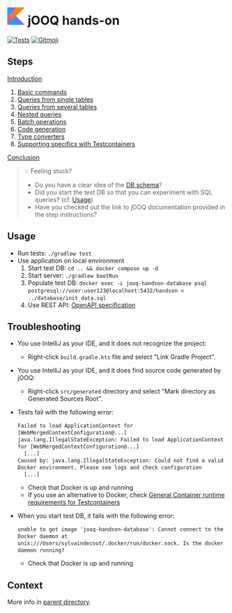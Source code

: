 # <img src="../doc/images/logo_kotlin.png" width="40px"> jOOQ hands-on

[![Tests](https://github.com/sylvaindecout/jooq-handson/actions/workflows/gradle.yml/badge.svg?branch=main)](https://github.com/sylvaindecout/jooq-handson/actions/workflows/gradle.yml) [![Gitmoji](https://img.shields.io/badge/gitmoji-%20%F0%9F%98%9C%20%F0%9F%98%8D-FFDD67.svg)](https://gitmoji.dev)

## Steps

[Introduction](../doc/intro.md)

1. [Basic commands](src/main/kotlin/fr/sdecout/handson/persistence/library/DbLibraryAdapter.kt)
2. [Queries from single tables](src/main/kotlin/fr/sdecout/handson/persistence/library/DbLibraryAdapter.kt)
3. [Queries from several tables](src/main/kotlin/fr/sdecout/handson/persistence/library/DbLibraryAdapter.kt)
4. [Nested queries](src/main/kotlin/fr/sdecout/handson/persistence/book/DbBookAdapter.kt)
5. [Batch operations](src/main/kotlin/fr/sdecout/handson/persistence/book/DbBookAdapter.kt)
6. [Code generation](src/main/kotlin/fr/sdecout/handson/rest/shared/BookField.kt)
7. [Type converters](src/main/kotlin/fr/sdecout/handson/persistence/converters/IsbnConverter.kt)
8. [Supporting specifics with Testcontainers](src/main/kotlin/fr/sdecout/handson/rest/shared/AddressField.kt)

[Conclusion](../doc/conclusion.md)

> 💡 Feeling stuck?
> * Do you have a clear idea of the [DB schema](../README.md#db-schema)?
> * Did you start the test DB so that you can experiment with SQL queries? (cf. [Usage](#usage))
> * Have you checked out the link to jOOQ documentation provided in the step instructions?

## Usage

* Run tests: `./gradlew test`
* Use application on local environment
  1. Start test DB: `cd .. && docker compose up -d`
  2. Start server: `./gradlew bootRun`
  3. Populate test DB: `docker exec -i jooq-handson-database psql postgresql://user:user123@localhost:5432/handson < ../database/init_data.sql`
  4. Use REST API: [OpenAPI specification](../openapi.yml)

## Troubleshooting

* You use IntelliJ as your IDE, and it does not recognize the project:
  * Right-click `build.gradle.kts` file and select "Link Gradle Project".

* You use IntelliJ as your IDE, and it does find source code generated by jOOQ:
  * Right-click `src/generated` directory and select "Mark directory as Generated Sources Root".

* Tests fail with the following error:
  ```
  Failed to load ApplicationContext for [WebMergedContextConfiguration@...]
  java.lang.IllegalStateException: Failed to load ApplicationContext for [WebMergedContextConfiguration@...]
    [...]
  Caused by: java.lang.IllegalStateException: Could not find a valid Docker environment. Please see logs and check configuration
    [...]
  ```
  * Check that Docker is up and running
  * If you use an alternative to Docker, check [General Container runtime requirements for Testcontainers](https://java.testcontainers.org/supported_docker_environment/)

* When you start test DB, it fails with the following error:
  ```
  unable to get image 'jooq-handson-database': Cannot connect to the Docker daemon at unix:///Users/sylvaindecout/.docker/run/docker.sock. Is the docker daemon running?
  ```
  * Check that Docker is up and running

## Context

More info in [parent directory](../README.md).
